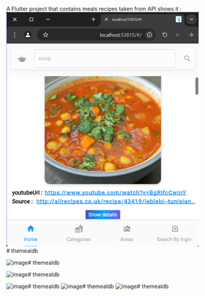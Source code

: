 A Flutter project that contains meals recipes taken from API shows it :
![image](https://github.com/NadaShhada/MealsApp/blob/main/%E2%80%AAlocalhost_53815_%23_%20-%20Google%20Chrome%E2%80%AC%2012_14_2024%2011_58_43%20%D9%85.png?raw=true)# themealdb

![image]([https://github.com/user-attachments/assets/3d5bd7a3-ffa3-499d-96e8-341d101d9fbf](https://github.com/NadaShhada/MealsApp/blob/main/%E2%80%AAlocalhost_53815_%23_%20-%20Google%20Chrome%E2%80%AC%2012_14_2024%2011_58_58%20%D9%85.png?raw=true))# themealdb

![image]([https://github.com/user-attachments/assets/3d5bd7a3-ffa3-499d-96e8-341d101d9fbf](https://github.com/NadaShhada/MealsApp/blob/main/%E2%80%AAlocalhost_53815_%23_%20-%20Google%20Chrome%E2%80%AC%2012_14_2024%2011_59_40%20%D9%85.png?raw=true))# themealdb

![image]([https://github.com/user-attachments/assets/3d5bd7a3-ffa3-499d-96e8-341d101d9fbf](https://github.com/NadaShhada/MealsApp/blob/main/%E2%80%AAlocalhost_53815_%23_%20-%20Google%20Chrome%E2%80%AC%2012_15_2024%2012_00_12%20%D8%B5.png?raw=true))# themealdb
![image]([https://github.com/user-attachments/assets/3d5bd7a3-ffa3-499d-96e8-341d101d9fbf](https://github.com/NadaShhada/MealsApp/blob/main/%E2%80%AAlocalhost_53815_%23_%20-%20Google%20Chrome%E2%80%AC%2012_15_2024%2012_00_40%20%D8%B5.png?raw=true))# themealdb
![image](https://github.com/user-attachments/assets/3d5bd7a3-ffa3-499d-96e8-341d101d9fbf)# themealdb






